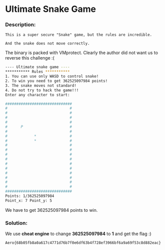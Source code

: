 # Ultimate Snake Game

### Description:

```
This is a super secure "Snake" game, but the rules are incredible.

And the snake does not move correctly.
```


The binary is packed with VMprotect. Clearly the author did not want us to reverse this challenge :(

```sh
---- Ultimate snake game ----
*********** Rules ***********
1. You can use only WASD to control snake!
2. To win you need to get 362525097984 points!
3. The snake moves not standard!
4. Do not try to hack the game!!!
Enter any character to start:

```

```sh
##############################
#                            #
#                            #
#                            #
#                            #
#      P                     #
#                            #
#            *               #
#            *               #
#                            #
#                            #
#                            #
#                            #
#                            #
#                            #
#                            #
#                            #
#                            #
#                            #
##############################
Points: 1/362525097984
Point_x: 7 Point_y: 5
```

We have to get 362525097984 points to win. 

### Solution:

We use **cheat engine** to change **362525097984** to **1** and get the flag :)

```sh
Aero{68b05fb8a0a617c4771d76b7f0e6df63b4f728ef3966bf6a9a69f53c8d882eac}
```

